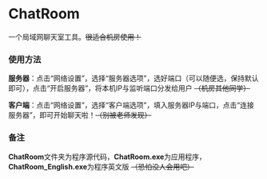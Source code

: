 # ChatRoom
一个局域网聊天室工具。~~很适合机房使用！~~
### 使用方法
**服务器**：点击“网络设置”，选择“服务器选项”，选好端口（可以随便选，保持默认即可），点击“开启服务器”，将本机IP与监听端口分发给用户 ~~（机房其他同学）~~

**客户端**：点击“网络设置”，选择“客户端选项”，填入服务器IP与端口，点击“连接服务器”，即可开始聊天啦！~~（别被老师发现）~~
### 备注
**ChatRoom**文件夹为程序源代码，**ChatRoom.exe**为应用程序，**ChatRoom_English.exe**为程序英文版 ~~（恐怕没人会用吧）~~
